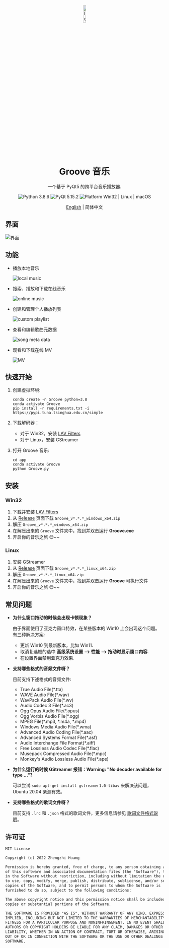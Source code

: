 <p align="center">
  <img width="12%" align="center" src="../app/resource/images/logo/logo.png" alt="logo">
</p>
  <h1 align="center">
  Groove 音乐
</h1>
<p align="center">
  一个基于 PyQt5 的跨平台音乐播放器.
</p>

<p align="center">

  <a style="text-decoration:none">
    <img src="https://img.shields.io/badge/Python-3.8.6-blue.svg?color=00B16A" alt="Python 3.8.6"/>
  </a>

  <a style="text-decoration:none">
    <img src="https://img.shields.io/badge/PyQt-5.15.2-blue?color=00B16A" alt="PyQt 5.15.2"/>
  </a>

  <a style="text-decoration:none">
    <img src="https://img.shields.io/badge/Platform-Win32%20|%20Linux%20|%20macOS-blue?color=00B16A" alt="Platform Win32 | Linux | macOS"/>
  </a>
</p>

<p align="center">
<a href="../README.md">English</a> | 简体中文
</p>

## 界面
![界面](./screenshot/Groove音乐.png)

## 功能

* 播放本地音乐

  ![local music](screenshot/本地音乐.gif)

* 搜索、播放和下载在线音乐

  ![online music](screenshot/在线音乐.gif)

* 创建和管理个人播放列表

  ![custom playlist](screenshot/播放列表.gif)

* 查看和编辑歌曲元数据

  ![song meta data](screenshot/歌曲信息.gif)

* 观看和下载在线 MV

  ![MV](screenshot/播放和下载MV.png)


## 快速开始
1. 创建虚拟环境:

    ```shell
    conda create -n Groove python=3.8
    conda activate Groove
    pip install -r requirements.txt -i https://pypi.tuna.tsinghua.edu.cn/simple
    ```

2. 下载解码器：
   * 对于 Win32，安装 [LAV Filters](https://github.com/Nevcairiel/LAVFilters/releases/download/0.74/LAVFilters-0.74-Installer.exe)
   * 对于 Linux，安装 GStreamer


3. 打开 Groove 音乐:

    ```shell
    cd app
    conda activate Groove
    python Groove.py
    ```

## 安装
### Win32
1. 下载并安装 [LAV Filters](https://github.com/Nevcairiel/LAVFilters/releases/download/0.74/LAVFilters-0.74-Installer.exe)
2. 从 [Release](https://github.com/zhiyiYo/Groove/releases) 页面下载 `Groove_v*.*.*_windows_x64.zip`
3. 解压 `Groove_v*.*.*_windows_x64.zip`
4. 在解压出来的 `Groove` 文件夹中，找到并双击运行 **Groove.exe**
5. 开启你的音乐之旅 😊~~

### Linux
1. 安装 GStreamer
2. 从 [Release](https://github.com/zhiyiYo/Groove/releases) 页面下载 `Groove_v*.*.*_linux_x64.zip`
3. 解压 `Groove_v*.*.*_linux_x64.zip`
4. 在解压出来的 `Groove` 文件夹中，找到并双击运行 **Groove** 可执行文件
5. 开启你的音乐之旅 😊~~


## 常见问题
* **为什么窗口拖动的时候会出现卡顿现象？**

  由于界面使用了亚克力窗口特效，在某些版本的 Win10 上会出现这个问题。有三种解决方案:

  * 更新 Win10 到最新版本，比如 Win11.
  * 取消复选框的选中 **高级系统设置 --> 性能 --> 拖动时显示窗口内容**.
  * 在设置界面禁用亚克力效果.

* **支持哪些格式的音频文件呀？**

  目前支持下述格式的音频文件:
  * True Audio File(*.tta)
  * WAVE Audio File(*.wav)
  * WavPack Audio File(*.wv)
  * Audio Codec 3 File(*.ac3)
  * Ogg Opus Audio File(*.opus)
  * Ogg Vorbis Audio File(*.ogg)
  * MPEG File(*.mp3, *.m4a, *.mp4)
  * Windows Media Audio File(*.wma)
  * Advanced Audio Coding File(*.aac)
  * Advanced Systems Format File(*.asf)
  * Audio Interchange File Format(*.aiff)
  * Free Lossless Audio Codec File(*.flac)
  * Musepack Compressed Audio File(*.mpc)
  * Monkey's Audio Lossless Audio File(*.ape)

* **为什么运行的时候 GStreamer 报错：Warning: "No decoder available for type ..."?**

  可以尝试 `sudo apt-get install gstreamer1.0-libav` 来解决该问题，Ubuntu 20.04 亲测有效。

* **支持哪些格式的歌词文件呀？**

  目前支持 `.lrc` 和 `.json` 格式的歌词文件，更多信息请参见 [歌词文件格式说明](./lyrics_format.md)。

## 许可证
```txt
MIT License

Copyright (c) 2022 Zhengzhi Huang

Permission is hereby granted, free of charge, to any person obtaining a copy
of this software and associated documentation files (the "Software"), to deal
in the Software without restriction, including without limitation the rights
to use, copy, modify, merge, publish, distribute, sublicense, and/or sell
copies of the Software, and to permit persons to whom the Software is
furnished to do so, subject to the following conditions:

The above copyright notice and this permission notice shall be included in all
copies or substantial portions of the Software.

THE SOFTWARE IS PROVIDED "AS IS", WITHOUT WARRANTY OF ANY KIND, EXPRESS OR
IMPLIED, INCLUDING BUT NOT LIMITED TO THE WARRANTIES OF MERCHANTABILITY,
FITNESS FOR A PARTICULAR PURPOSE AND NONINFRINGEMENT. IN NO EVENT SHALL THE
AUTHORS OR COPYRIGHT HOLDERS BE LIABLE FOR ANY CLAIM, DAMAGES OR OTHER
LIABILITY, WHETHER IN AN ACTION OF CONTRACT, TORT OR OTHERWISE, ARISING FROM,
OUT OF OR IN CONNECTION WITH THE SOFTWARE OR THE USE OR OTHER DEALINGS IN THE
SOFTWARE.
```